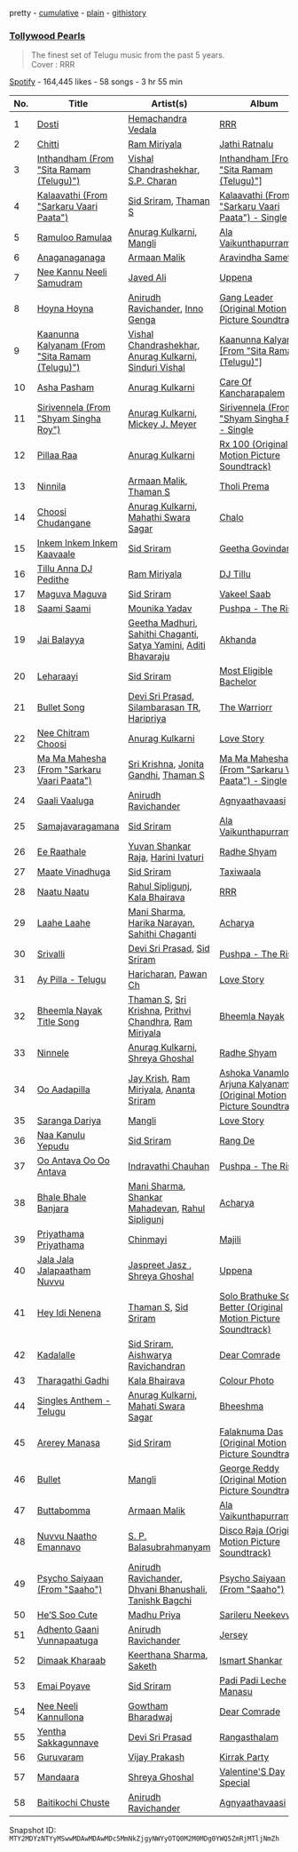 pretty - [cumulative](/playlists/cumulative/37i9dQZF1DX5VOFoIqmrOV.md) - [plain](/playlists/plain/37i9dQZF1DX5VOFoIqmrOV) - [githistory](https://github.githistory.xyz/mackorone/spotify-playlist-archive/blob/main/playlists/plain/37i9dQZF1DX5VOFoIqmrOV)

### [Tollywood Pearls](https://open.spotify.com/playlist/37i9dQZF1DX5VOFoIqmrOV)

> The finest set of Telugu music from the past 5 years\. <br/>Cover : RRR

[Spotify](https://open.spotify.com/user/spotify) - 164,445 likes - 58 songs - 3 hr 55 min

| No. | Title | Artist(s) | Album | Length |
|---|---|---|---|---|
| 1 | [Dosti](https://open.spotify.com/track/04gj1dTfKOsir4SB70LLgS) | [Hemachandra Vedala](https://open.spotify.com/artist/26R3WRFIf6FbbNAQuMIjkN) | [RRR](https://open.spotify.com/album/3kBrgReuEedduqXf27qgn9) | 5:40 |
| 2 | [Chitti](https://open.spotify.com/track/6PQpG2HlVxuR6GwwWQX7XM) | [Ram Miriyala](https://open.spotify.com/artist/4A2XSc4OJjuPY4l6NjnrDj) | [Jathi Ratnalu](https://open.spotify.com/album/2EVWg8KlmiHE5tcjHxRzwA) | 3:04 |
| 3 | [Inthandham \(From "Sita Ramam \(Telugu\)"\)](https://open.spotify.com/track/3BVjPpVvki8Jpm1Ew21UjH) | [Vishal Chandrashekhar](https://open.spotify.com/artist/0rL4uL3xfYOt2p7NHhS8qr), [S.P\. Charan](https://open.spotify.com/artist/6Lsp9s73ZaLwExeVogmXz2) | [Inthandham \[From "Sita Ramam \(Telugu\)"\]](https://open.spotify.com/album/6J9Jhm6rr5RboOPtvzkNrX) | 3:38 |
| 4 | [Kalaavathi \(From "Sarkaru Vaari Paata"\)](https://open.spotify.com/track/0RjQR5QfKREKE9wQki8spV) | [Sid Sriram](https://open.spotify.com/artist/7qjJw7ZM2ekDSahLXPjIlN), [Thaman S](https://open.spotify.com/artist/2FgHPfRprDaylrSRVf1UlN) | [Kalaavathi \(From "Sarkaru Vaari Paata"\) \- Single](https://open.spotify.com/album/0PuturA4rrgnBAf4mP9dfE) | 4:02 |
| 5 | [Ramuloo Ramulaa](https://open.spotify.com/track/3qWfqpB8KJFxwvbpqbuLCh) | [Anurag Kulkarni](https://open.spotify.com/artist/6LWyVEIBnx7MoRBhQxu9om), [Mangli](https://open.spotify.com/artist/1pDF5UltcypyatITA3Pduo) | [Ala Vaikunthapurramuloo](https://open.spotify.com/album/3lnOgTbiGMIvcZhvqBkHDa) | 4:05 |
| 6 | [Anaganaganaga](https://open.spotify.com/track/47BZ5zznG2jzc2hjsEbvxH) | [Armaan Malik](https://open.spotify.com/artist/4IKVDbCSBTxBeAsMKjAuTs) | [Aravindha Sametha](https://open.spotify.com/album/3YS0UOK0pXMGizKPjzhybv) | 4:47 |
| 7 | [Nee Kannu Neeli Samudram](https://open.spotify.com/track/4kEWOqFxFAihLq2dtQPwCI) | [Javed Ali](https://open.spotify.com/artist/4W91bbPB2CTSsHwt7eqNl7) | [Uppena](https://open.spotify.com/album/4ug7KdJJ2CVG5fANdZbzHM) | 5:12 |
| 8 | [Hoyna Hoyna](https://open.spotify.com/track/7mNQwVYgoB3mtjkjCKsbXM) | [Anirudh Ravichander](https://open.spotify.com/artist/4zCH9qm4R2DADamUHMCa6O), [Inno Genga](https://open.spotify.com/artist/29cBzYwqCZF4fjCisS8UvU) | [Gang Leader \(Original Motion Picture Soundtrack\)](https://open.spotify.com/album/3JdE4IkqObXwTWzYKieCUv) | 4:31 |
| 9 | [Kaanunna Kalyanam \(From "Sita Ramam \(Telugu\)"\)](https://open.spotify.com/track/3eH3HTKPBmxvbT7OgxjNit) | [Vishal Chandrashekhar](https://open.spotify.com/artist/0rL4uL3xfYOt2p7NHhS8qr), [Anurag Kulkarni](https://open.spotify.com/artist/6LWyVEIBnx7MoRBhQxu9om), [Sinduri Vishal](https://open.spotify.com/artist/6KjiNHnbm1CNrIN0z7wJtO) | [Kaanunna Kalyanam \[From "Sita Ramam \(Telugu\)"\]](https://open.spotify.com/album/36D0e4dKu2Sf7M4CR61bI6) | 3:52 |
| 10 | [Asha Pasham](https://open.spotify.com/track/1lrgvbZzsjatMee0Uk8o0P) | [Anurag Kulkarni](https://open.spotify.com/artist/6LWyVEIBnx7MoRBhQxu9om) | [Care Of Kancharapalem](https://open.spotify.com/album/6oD7OKpTjFwqh7RsgUE38p) | 4:20 |
| 11 | [Sirivennela \(From "Shyam Singha Roy"\)](https://open.spotify.com/track/486AmbPabBmmDMP0HVg5BR) | [Anurag Kulkarni](https://open.spotify.com/artist/6LWyVEIBnx7MoRBhQxu9om), [Mickey J\. Meyer](https://open.spotify.com/artist/0WiZi3Q419nMpAQEqfBCbk) | [Sirivennela \(From "Shyam Singha Roy"\) \- Single](https://open.spotify.com/album/7cD0VDRtVEfnrkixMsnQV8) | 4:13 |
| 12 | [Pillaa Raa](https://open.spotify.com/track/6vhvtHO8e57meVNp8yKzdV) | [Anurag Kulkarni](https://open.spotify.com/artist/6LWyVEIBnx7MoRBhQxu9om) | [Rx 100 \(Original Motion Picture Soundtrack\)](https://open.spotify.com/album/4f0CxIPK16Hx5WWvWJMhXl) | 3:55 |
| 13 | [Ninnila](https://open.spotify.com/track/2DDOQBKGmkv7bPoYF1bELz) | [Armaan Malik](https://open.spotify.com/artist/4IKVDbCSBTxBeAsMKjAuTs), [Thaman S](https://open.spotify.com/artist/2FgHPfRprDaylrSRVf1UlN) | [Tholi Prema](https://open.spotify.com/album/2wRphkgnlcGKkJIjZpxNvb) | 3:54 |
| 14 | [Choosi Chudangane](https://open.spotify.com/track/0fYTkcBMtjtP4hzoOxGgSF) | [Anurag Kulkarni](https://open.spotify.com/artist/6LWyVEIBnx7MoRBhQxu9om), [Mahathi Swara Sagar](https://open.spotify.com/artist/1XjPpEBw4dLao4gNgoKhmz) | [Chalo](https://open.spotify.com/album/4OM6femr6U4dYJwxByQMKX) | 3:22 |
| 15 | [Inkem Inkem Inkem Kaavaale](https://open.spotify.com/track/5JnXwEckWO0oFijOyTZDLf) | [Sid Sriram](https://open.spotify.com/artist/7qjJw7ZM2ekDSahLXPjIlN) | [Geetha Govindam](https://open.spotify.com/album/4X8f6Xj3EHnv6haTEByM3X) | 4:26 |
| 16 | [Tillu Anna DJ Pedithe](https://open.spotify.com/track/4ZNIkO2j6K2c0Nm8zWXmdn) | [Ram Miriyala](https://open.spotify.com/artist/4A2XSc4OJjuPY4l6NjnrDj) | [DJ Tillu](https://open.spotify.com/album/3loo3ZQ43Rsu0FdtorNZE0) | 3:03 |
| 17 | [Maguva Maguva](https://open.spotify.com/track/1F4NcTDQ2le32WMUGNF8jn) | [Sid Sriram](https://open.spotify.com/artist/7qjJw7ZM2ekDSahLXPjIlN) | [Vakeel Saab](https://open.spotify.com/album/3ds7oGhiPpBgM3km7BhPbS) | 4:10 |
| 18 | [Saami Saami](https://open.spotify.com/track/4ZUxhQNRCzlh6alqBHPNRC) | [Mounika Yadav](https://open.spotify.com/artist/2oLVeyUyYNFELwC93iZWGG) | [Pushpa \- The Rise](https://open.spotify.com/album/4EP0PqETB5XNtJT9vOIfnu) | 3:43 |
| 19 | [Jai Balayya](https://open.spotify.com/track/798gW1ukNF0nQir6XLiUH2) | [Geetha Madhuri](https://open.spotify.com/artist/5qhGpFQDS0CHw4cKeCzaai), [Sahithi Chaganti](https://open.spotify.com/artist/01dP5AXWzqsUZj4VIcUSDM), [Satya Yamini](https://open.spotify.com/artist/1GcAgSs5t6sadg2O8efjEu), [Aditi Bhavaraju](https://open.spotify.com/artist/35LFDqRu6EmXgUqEWeh2j6) | [Akhanda](https://open.spotify.com/album/2MTDrkdwyNhJqwl9vP6hEM) | 4:24 |
| 20 | [Leharaayi](https://open.spotify.com/track/0pCXbJ3lbtinCZnwg1CYDC) | [Sid Sriram](https://open.spotify.com/artist/7qjJw7ZM2ekDSahLXPjIlN) | [Most Eligible Bachelor](https://open.spotify.com/album/67FATbnVWtXgD9TF6OGb3P) | 4:05 |
| 21 | [Bullet Song](https://open.spotify.com/track/7Mi0pugIa9VPQm7ykGWIfa) | [Devi Sri Prasad](https://open.spotify.com/artist/5sSzCxHtgL82pYDvx2QyEU), [Silambarasan TR](https://open.spotify.com/artist/5Hn84AFwiTEi8eMoI5B9AS), [Haripriya](https://open.spotify.com/artist/1CUAEnzS0hidDnH66AUS3h) | [The Warriorr](https://open.spotify.com/album/424KdwSKagxxopiqLlbasW) | 3:57 |
| 22 | [Nee Chitram Choosi](https://open.spotify.com/track/5PsmOImV4eJxcTK8ZxSPJz) | [Anurag Kulkarni](https://open.spotify.com/artist/6LWyVEIBnx7MoRBhQxu9om) | [Love Story](https://open.spotify.com/album/7ouZl1HNkTJ3zNhdGPH01F) | 4:23 |
| 23 | [Ma Ma Mahesha \(From "Sarkaru Vaari Paata"\)](https://open.spotify.com/track/0d4ZeWg7NBzA5NnFPn8a89) | [Sri Krishna](https://open.spotify.com/artist/06V3WlbxMpgl639AJoFH7C), [Jonita Gandhi](https://open.spotify.com/artist/00sCATpEvwH48ays7PlQFU), [Thaman S](https://open.spotify.com/artist/2FgHPfRprDaylrSRVf1UlN) | [Ma Ma Mahesha \(From "Sarkaru Vaari Paata"\) \- Single](https://open.spotify.com/album/5uX9rfa81opm0YiGEVYet4) | 4:06 |
| 24 | [Gaali Vaaluga](https://open.spotify.com/track/5pOY1Vg2TIIbVBfR6yAg0C) | [Anirudh Ravichander](https://open.spotify.com/artist/4zCH9qm4R2DADamUHMCa6O) | [Agnyaathavaasi](https://open.spotify.com/album/6RsL60SSZTVwigjfyY8mD2) | 4:18 |
| 25 | [Samajavaragamana](https://open.spotify.com/track/0h5wFi2R8a9ReSIDbXzZgy) | [Sid Sriram](https://open.spotify.com/artist/7qjJw7ZM2ekDSahLXPjIlN) | [Ala Vaikunthapurramuloo](https://open.spotify.com/album/3lnOgTbiGMIvcZhvqBkHDa) | 3:39 |
| 26 | [Ee Raathale](https://open.spotify.com/track/77feKtBcyhRv4SE2u6dd9R) | [Yuvan Shankar Raja](https://open.spotify.com/artist/6AiX12wXdXFoGJ2vk8zBjy), [Harini Ivaturi](https://open.spotify.com/artist/1lr0MlyZ8Q24eFtn7gcMmI) | [Radhe Shyam](https://open.spotify.com/album/0oqXFsTVJInCqJJJAn7wel) | 3:52 |
| 27 | [Maate Vinadhuga](https://open.spotify.com/track/15tihU7QrnhaBvE7hXGDwa) | [Sid Sriram](https://open.spotify.com/artist/7qjJw7ZM2ekDSahLXPjIlN) | [Taxiwaala](https://open.spotify.com/album/287bcBsBqqod9rNEsITpJN) | 4:56 |
| 28 | [Naatu Naatu](https://open.spotify.com/track/4BHYJiAqyqGtN267ypm1ke) | [Rahul Sipligunj](https://open.spotify.com/artist/1H4ZvA2yyK7wCmbvEUWvPn), [Kala Bhairava](https://open.spotify.com/artist/4tejKImNVmDcORNBuZ1l14) | [RRR](https://open.spotify.com/album/3kBrgReuEedduqXf27qgn9) | 3:34 |
| 29 | [Laahe Laahe](https://open.spotify.com/track/6rcTPn1CwOyuskilY12IqL) | [Mani Sharma](https://open.spotify.com/artist/3AMxH9QIPZbK8ND8C9j4Ss), [Harika Narayan](https://open.spotify.com/artist/6BWLgCuwDlaTKrZvgMmghn), [Sahithi Chaganti](https://open.spotify.com/artist/01dP5AXWzqsUZj4VIcUSDM) | [Acharya](https://open.spotify.com/album/66WP95DcFzhmAyVXhG8UvG) | 4:07 |
| 30 | [Srivalli](https://open.spotify.com/track/2YmXGUx32C3CUEgcAyHcGf) | [Devi Sri Prasad](https://open.spotify.com/artist/5sSzCxHtgL82pYDvx2QyEU), [Sid Sriram](https://open.spotify.com/artist/7qjJw7ZM2ekDSahLXPjIlN) | [Pushpa \- The Rise](https://open.spotify.com/album/1iyTadvfpktJDCLF9GmHbL) | 3:41 |
| 31 | [Ay Pilla \- Telugu](https://open.spotify.com/track/5nVFeACm96rucybpDAjfK5) | [Haricharan](https://open.spotify.com/artist/1QvyquqkuuwUzdszyoKIy4), [Pawan Ch](https://open.spotify.com/artist/26FsIvdczntiZCsifDzKOK) | [Love Story](https://open.spotify.com/album/2qPF34ldSTpFg8SEywoQ8E) | 4:13 |
| 32 | [Bheemla Nayak Title Song](https://open.spotify.com/track/6BiLK0zV9MULmHcM7G7L2W) | [Thaman S](https://open.spotify.com/artist/2FgHPfRprDaylrSRVf1UlN), [Sri Krishna](https://open.spotify.com/artist/06V3WlbxMpgl639AJoFH7C), [Prithvi Chandhra](https://open.spotify.com/artist/2sXOEThmg7BmZ5qQVI01x7), [Ram Miriyala](https://open.spotify.com/artist/4A2XSc4OJjuPY4l6NjnrDj) | [Bheemla Nayak](https://open.spotify.com/album/3LDf8zucVQthBeANPECHkk) | 5:10 |
| 33 | [Ninnele](https://open.spotify.com/track/7uo3wgB8We99kdcJpKDiq9) | [Anurag Kulkarni](https://open.spotify.com/artist/6LWyVEIBnx7MoRBhQxu9om), [Shreya Ghoshal](https://open.spotify.com/artist/0oOet2f43PA68X5RxKobEy) | [Radhe Shyam](https://open.spotify.com/album/0oqXFsTVJInCqJJJAn7wel) | 4:00 |
| 34 | [Oo Aadapilla](https://open.spotify.com/track/6KJyZlCGIeGoyj6QKxUUBC) | [Jay Krish](https://open.spotify.com/artist/3Yz04XcMjC097xmoo1VYob), [Ram Miriyala](https://open.spotify.com/artist/4A2XSc4OJjuPY4l6NjnrDj), [Ananta Sriram](https://open.spotify.com/artist/0yzw4DhGyaUCd87BFCPjel) | [Ashoka Vanamlo Arjuna Kalyanam \(Original Motion Picture Soundtrack\)](https://open.spotify.com/album/7pocDFnAWVLjSwp7biK2Le) | 4:57 |
| 35 | [Saranga Dariya](https://open.spotify.com/track/74IQCxI4nws964fic1Q4pv) | [Mangli](https://open.spotify.com/artist/1pDF5UltcypyatITA3Pduo) | [Love Story](https://open.spotify.com/album/7BuoXUb63gAPM9CMOlXJw1) | 3:50 |
| 36 | [Naa Kanulu Yepudu](https://open.spotify.com/track/1JkSiGGPZzSJ6MlTNn1zsb) | [Sid Sriram](https://open.spotify.com/artist/7qjJw7ZM2ekDSahLXPjIlN) | [Rang De](https://open.spotify.com/album/2mQKfLYzAxTypsiAbDTakV) | 4:09 |
| 37 | [Oo Antava Oo Oo Antava](https://open.spotify.com/track/3szxldqiYs7nkvtmooRod8) | [Indravathi Chauhan](https://open.spotify.com/artist/1cNcHeOmjm7yKUYWhrmjMM) | [Pushpa \- The Rise](https://open.spotify.com/album/4tXcR4YBqi96HgZlMCBY7v) | 3:43 |
| 38 | [Bhale Bhale Banjara](https://open.spotify.com/track/1GP0KRgqPjkzG9SGuYZKZA) | [Mani Sharma](https://open.spotify.com/artist/3AMxH9QIPZbK8ND8C9j4Ss), [Shankar Mahadevan](https://open.spotify.com/artist/1SJOL9HJ08YOn92lFcYf8a), [Rahul Sipligunj](https://open.spotify.com/artist/1H4ZvA2yyK7wCmbvEUWvPn) | [Acharya](https://open.spotify.com/album/1WqUN4uqBNeoMBgeyCblTv) | 4:19 |
| 39 | [Priyathama Priyathama](https://open.spotify.com/track/4wHZiaLsuI9aQdWv4f3Esd) | [Chinmayi](https://open.spotify.com/artist/5UJ2sHO2ELrgW6aXeRLTQQ) | [Majili](https://open.spotify.com/album/6a6ykv4C9RDMutKI4lR36T) | 4:05 |
| 40 | [Jala Jala Jalapaatham Nuvvu](https://open.spotify.com/track/3NF3c438tAguEcWvU4b5iA) | [Jaspreet Jasz , Shreya Ghoshal](https://open.spotify.com/artist/0SrOoISCcqWMq27CrEA5vo) | [Uppena](https://open.spotify.com/album/4ug7KdJJ2CVG5fANdZbzHM) | 4:12 |
| 41 | [Hey Idi Nenena](https://open.spotify.com/track/10nKbCaaU2OFTywWNvqHkX) | [Thaman S](https://open.spotify.com/artist/2FgHPfRprDaylrSRVf1UlN), [Sid Sriram](https://open.spotify.com/artist/7qjJw7ZM2ekDSahLXPjIlN) | [Solo Brathuke So Better \(Original Motion Picture Soundtrack\)](https://open.spotify.com/album/7awYSEyiYQKxMwz6jBumue) | 4:14 |
| 42 | [Kadalalle](https://open.spotify.com/track/76qPrPwuu0gLX4P7e5TyTL) | [Sid Sriram](https://open.spotify.com/artist/7qjJw7ZM2ekDSahLXPjIlN), [Aishwarya Ravichandran](https://open.spotify.com/artist/0Mbxm07Hiahy2xSMtesff8) | [Dear Comrade](https://open.spotify.com/album/2Dm5RqMxec1kI17G2awogs) | 4:20 |
| 43 | [Tharagathi Gadhi](https://open.spotify.com/track/7h8pQvwKxRYTt3oRGjNT93) | [Kala Bhairava](https://open.spotify.com/artist/4tejKImNVmDcORNBuZ1l14) | [Colour Photo](https://open.spotify.com/album/04ryisWEHXSoU3l5K3J6k9) | 3:33 |
| 44 | [Singles Anthem \- Telugu](https://open.spotify.com/track/6OjiOJFa51sGCyBK9qOfFo) | [Anurag Kulkarni](https://open.spotify.com/artist/6LWyVEIBnx7MoRBhQxu9om), [Mahati Swara Sagar](https://open.spotify.com/artist/27dNKsHZrQKGnAlFCLDlzd) | [Bheeshma](https://open.spotify.com/album/39BMeiHB5mV56M6wEoBveo) | 3:23 |
| 45 | [Arerey Manasa](https://open.spotify.com/track/3XwpSZtT3clAjJqVW0Cgoi) | [Sid Sriram](https://open.spotify.com/artist/7qjJw7ZM2ekDSahLXPjIlN) | [Falaknuma Das \(Original Motion Picture Soundtrack\)](https://open.spotify.com/album/1cBufU0U56Pcm7WIKNKtHE) | 5:01 |
| 46 | [Bullet](https://open.spotify.com/track/1xKzEU01wRyVEHhJvXPTP5) | [Mangli](https://open.spotify.com/artist/1pDF5UltcypyatITA3Pduo) | [George Reddy \(Original Motion Picture Soundtrack\)](https://open.spotify.com/album/6cyAwiu1CjIippC8RQ9rwT) | 3:26 |
| 47 | [Buttabomma](https://open.spotify.com/track/1gT9sc5997gi82JBxoUTYp) | [Armaan Malik](https://open.spotify.com/artist/4IKVDbCSBTxBeAsMKjAuTs) | [Ala Vaikunthapurramuloo](https://open.spotify.com/album/3lnOgTbiGMIvcZhvqBkHDa) | 3:18 |
| 48 | [Nuvvu Naatho Emannavo](https://open.spotify.com/track/2eA7EXGcJElbkYibismLFI) | [S\. P\. Balasubrahmanyam](https://open.spotify.com/artist/2ae6PxICSOZHvjqiCcgon8) | [Disco Raja \(Original Motion Picture Soundtrack\)](https://open.spotify.com/album/0tgnKdIYWLrzjjNMPk4utV) | 5:41 |
| 49 | [Psycho Saiyaan \(From "Saaho"\)](https://open.spotify.com/track/2IbRKQwgiyvXY1yVq8GuA3) | [Anirudh Ravichander](https://open.spotify.com/artist/4zCH9qm4R2DADamUHMCa6O), [Dhvani Bhanushali](https://open.spotify.com/artist/1OPqAyxsQc8mcRmoNBAnVk), [Tanishk Bagchi](https://open.spotify.com/artist/4f7KfxeHq9BiylGmyXepGt) | [Psycho Saiyaan \(From "Saaho"\)](https://open.spotify.com/album/5qriE8k5TQuWLXKKnyxjDF) | 2:46 |
| 50 | [He’S Soo Cute](https://open.spotify.com/track/4Ijq9U4ZvXuLord5plNeKR) | [Madhu Priya](https://open.spotify.com/artist/1TpuHZaoRQMiKcMRN5DjDY) | [Sarileru Neekevvaru](https://open.spotify.com/album/6vi0HnekV5nuzXB96NOAEL) | 3:29 |
| 51 | [Adhento Gaani Vunnapaatuga](https://open.spotify.com/track/6rji5mwjuHRuhozNhn8DG8) | [Anirudh Ravichander](https://open.spotify.com/artist/4zCH9qm4R2DADamUHMCa6O) | [Jersey](https://open.spotify.com/album/2FJmYZos4BIzkjvhmAy1hU) | 3:57 |
| 52 | [Dimaak Kharaab](https://open.spotify.com/track/1elXc8r6RHfMCwm0QSJRC0) | [Keerthana Sharma](https://open.spotify.com/artist/3MVZmcDNyoI81ZmAu0YiF7), [Saketh](https://open.spotify.com/artist/2Z4Ts7fIjfQ78Nh7EEy1bQ) | [Ismart Shankar](https://open.spotify.com/album/2qBCmDv2UTmyzFc10SrAIf) | 4:40 |
| 53 | [Emai Poyave](https://open.spotify.com/track/14M1StehpwsydSGGy8z9eq) | [Sid Sriram](https://open.spotify.com/artist/7qjJw7ZM2ekDSahLXPjIlN) | [Padi Padi Leche Manasu](https://open.spotify.com/album/5yaWNdlJB8FoxwbngILePz) | 2:34 |
| 54 | [Nee Neeli Kannullona](https://open.spotify.com/track/0LQzVOmKeMhC3ccO0wUlSP) | [Gowtham Bharadwaj](https://open.spotify.com/artist/4iPWkK6w5BekqTgXcg8f7L) | [Dear Comrade](https://open.spotify.com/album/2Dm5RqMxec1kI17G2awogs) | 2:26 |
| 55 | [Yentha Sakkagunnave](https://open.spotify.com/track/6nhLm8GEkkH9kunfqdAFcO) | [Devi Sri Prasad](https://open.spotify.com/artist/5sSzCxHtgL82pYDvx2QyEU) | [Rangasthalam](https://open.spotify.com/album/5XPaQZJdvu6IDQgf1zzmhP) | 4:22 |
| 56 | [Guruvaram](https://open.spotify.com/track/58DAnVD65xKeQW3ARTBolV) | [Vijay Prakash](https://open.spotify.com/artist/4iA6bUhiZyvRKJf4FNVX39) | [Kirrak Party](https://open.spotify.com/album/2S8HTTAlfF9ig5wfFkOw6p) | 3:36 |
| 57 | [Mandaara](https://open.spotify.com/track/51O5cmwTOopxgVQuB5tZsG) | [Shreya Ghoshal](https://open.spotify.com/artist/0oOet2f43PA68X5RxKobEy) | [Valentine'S Day Special](https://open.spotify.com/album/5WZOo6UgGdbVgzWazeSfjo) | 4:51 |
| 58 | [Baitikochi Chuste](https://open.spotify.com/track/7MtXu7mXRMdICKyTOb8CuR) | [Anirudh Ravichander](https://open.spotify.com/artist/4zCH9qm4R2DADamUHMCa6O) | [Agnyaathavaasi](https://open.spotify.com/album/6RsL60SSZTVwigjfyY8mD2) | 3:26 |

Snapshot ID: `MTY2MDYzNTYyMSwwMDAwMDAwMDc5MmNkZjgyNWYyOTQ0M2M0MDg0YWQ5ZmRjMTljNmZh`
